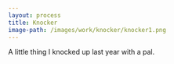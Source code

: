 ```yaml
---
layout: process
title: Knocker
image-path: /images/work/knocker/knocker1.png
---
```


A little thing I knocked up last year with a pal.
